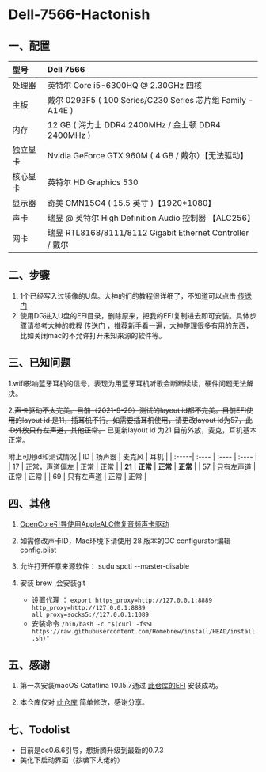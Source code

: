 # Dell-7566-Hactonish

## 一、配置

| 型号 | Dell 7566 |
| :-----| :---- |
| 处理器 | 英特尔 Core i5-6300HQ @ 2.30GHz 四核 |
| 主板  | 戴尔 0293F5 ( 100 Series/C230 Series 芯片组 Family - A14E ) |
|   内存 |  12 GB ( 海力士 DDR4 2400MHz / 金士顿 DDR4 2400MHz )  |
| 独立显卡 | Nvidia GeForce GTX 960M ( 4 GB / 戴尔）【无法驱动】 |
| 核心显卡 | 英特尔 HD Graphics 530 |
|  显示器| 奇美 CMN15C4 ( 15.5 英寸 )【1920*1080】 |
|  声卡| 瑞昱 @ 英特尔 High Definition Audio 控制器 【ALC256】 |
| 网卡| 瑞昱 RTL8168/8111/8112 Gigabit Ethernet Controller / 戴尔|

## 二、步骤

1. 1个已经写入过镜像的U盘。大神的们的教程很详细了，不知道可以点击 [传送门](https://blog.daliansky.net/) 
2. 使用DG进入U盘的EFI目录，删除原来，把我的EFI复制进去即可安装。具体步骤请参考大神的教程 [传送门](https://blog.daliansky.net/Lenovo-Tianyi-510s-Mini-and-macOS-BigSur-Installation-Tutorial.html) ，推荐新手看一遍，大神整理很多有用的东西，比如关闭mac的不允许打开未知来源的软件等。

## 三、已知问题

1.wifi影响蓝牙耳机的信号，表现为用蓝牙耳机听歌会断断续续，硬件问题无法解决。

2.~~声卡驱动不太完美。目前（2021-9-29）测试的layout id都不完美。目前EFI使用的layout id 是11，插耳机不行。如需要插耳机使用，请更改layout id为57，此ID外放只有左声道，其他正常。~~ 已更新layout id 为21 目前外放，麦克，耳机基本正常。

附上可用id和测试情况
|  ID  |  扬声器  |     麦克风 |  耳机    |
| :-----| :---- |  :---- |  :---- |
|  17  |  正常，声道偏左  |     正常 |  正常    |
|  **21**  |  **正常**  | **正常** | **正常** |
|  57  |  只有左声道  |     正常 |  正常    |
|  69  |  只有左声道  |     正常 |  正常    |



## 四、其他
1. [OpenCore引导使用AppleALC修复音频声卡驱动](http://imacos.top/2020/04/23/1004-3/)

2. 如需修改声卡ID，Mac环境下请使用 28 版本的OC configurator编辑config.plist

3. 允许打开任意来源软件： sudu spctl --master-disable

4. 安装 brew ,会安装git

   - 设置代理 ：
    ` export https_proxy=http://127.0.0.1:8889 http_proxy=http://127.0.0.1:8889 all_proxy=socks5://127.0.0.1:1089 `
   - 安装命令 
` /bin/bash -c "$(curl -fsSL https://raw.githubusercontent.com/Homebrew/install/HEAD/install.sh)" `

## 五、感谢
1. 第一次安装macOS Catatlina 10.15.7通过 [此仓库的EFI](https://github.com/thinhnpptit/hackintosh-OC-catalina-dell-7566-i5) 安装成功。

2. 本仓库仅对 [此仓库](https://github.com/worship76/dell7559_Hackintosh_BigSur) 简单修改，感谢分享。

## 七、Todolist

* 目前是oc0.6.6引导，想折腾升级到最新的0.7.3
* 美化下启动界面（抄袭下大佬的）

  
